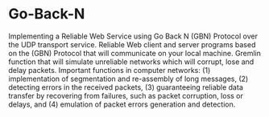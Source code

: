 # Go-Back-N





Implementing a Reliable Web Service using Go Back N (GBN) Protocol over the UDP transport service.
Reliable Web client and server programs based on the (GBN) Protocol that will communicate on your local machine. 
Gremlin function that will simulate unreliable networks which will corrupt, lose and delay packets.
Important functions in computer networks: 
(1) implementation of segmentation and re-assembly of long messages, 
(2) detecting errors in the received packets, 
(3) guaranteeing reliable data transfer by recovering from failures, such as packet corruption, loss or delays, and 
(4) emulation of packet errors generation and detection. 
